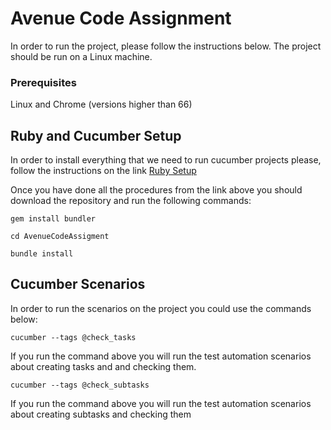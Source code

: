 # Avenue Code Assignment

In order to run the project, please follow the instructions below.
The project should be run on a Linux machine.

### Prerequisites

Linux and Chrome (versions higher than 66)

## Ruby and Cucumber Setup
In order to install everything that we need to run cucumber projects please, follow the instructions on the link [Ruby Setup](https://github.com/rvm/ubuntu_rvm)

Once you have done all the procedures from the link above you should download the repository
and run the following commands:

```
gem install bundler

```
```
cd AvenueCodeAssigment 

```
```
bundle install 

```

## Cucumber Scenarios

In order to run the scenarios on the project you could use the commands below:

```
cucumber --tags @check_tasks

```
If you run the command above you will run the test automation scenarios about creating tasks and and checking them.


```
cucumber --tags @check_subtasks

```
If you run the command above you will run the test automation scenarios about creating subtasks and checking them
